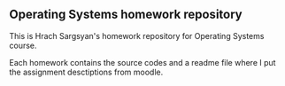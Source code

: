 ## Operating Systems homework repository

This is Hrach Sargsyan's homework repository for Operating Systems course.

Each homework contains the source codes and a readme file where I put the assignment desctiptions from moodle.

##